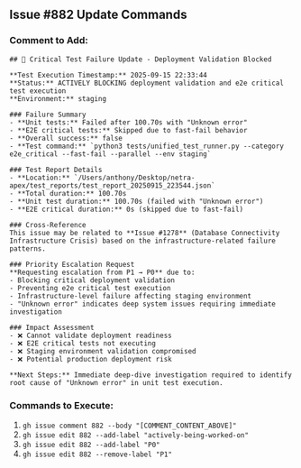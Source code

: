 ## Issue #882 Update Commands

### Comment to Add:
```
## 🚨 Critical Test Failure Update - Deployment Validation Blocked

**Test Execution Timestamp:** 2025-09-15 22:33:44  
**Status:** ACTIVELY BLOCKING deployment validation and e2e critical test execution  
**Environment:** staging

### Failure Summary
- **Unit tests:** Failed after 100.70s with "Unknown error"
- **E2E critical tests:** Skipped due to fast-fail behavior  
- **Overall success:** false
- **Test command:** `python3 tests/unified_test_runner.py --category e2e_critical --fast-fail --parallel --env staging`

### Test Report Details
- **Location:** `/Users/anthony/Desktop/netra-apex/test_reports/test_report_20250915_223544.json`
- **Total duration:** 100.70s
- **Unit test duration:** 100.70s (failed with "Unknown error")
- **E2E critical duration:** 0s (skipped due to fast-fail)

### Cross-Reference
This issue may be related to **Issue #1278** (Database Connectivity Infrastructure Crisis) based on the infrastructure-related failure patterns.

### Priority Escalation Request
**Requesting escalation from P1 → P0** due to:
- Blocking critical deployment validation
- Preventing e2e critical test execution  
- Infrastructure-level failure affecting staging environment
- "Unknown error" indicates deep system issues requiring immediate investigation

### Impact Assessment
- ❌ Cannot validate deployment readiness
- ❌ E2E critical tests not executing
- ❌ Staging environment validation compromised
- ❌ Potential production deployment risk

**Next Steps:** Immediate deep-dive investigation required to identify root cause of "Unknown error" in unit test execution.
```

### Commands to Execute:
1. `gh issue comment 882 --body "[COMMENT_CONTENT_ABOVE]"`
2. `gh issue edit 882 --add-label "actively-being-worked-on"`
3. `gh issue edit 882 --add-label "P0"`
4. `gh issue edit 882 --remove-label "P1"`